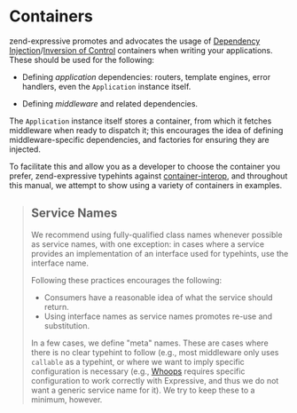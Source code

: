 # Containers

zend-expressive promotes and advocates the usage of
[Dependency Injection](http://www.martinfowler.com/articles/injection.html)/[Inversion of Control](https://en.wikipedia.org/wiki/Inversion_of_control)
containers when writing your applications. These should be used for the
following:

- Defining *application* dependencies: routers, template engines, error
  handlers, even the `Application` instance itself.

- Defining *middleware* and related dependencies.

The `Application` instance itself stores a container, from which it fetches
middleware when ready to dispatch it; this encourages the idea of defining
middleware-specific dependencies, and factories for ensuring they are injected.

To facilitate this and allow you as a developer to choose the container you
prefer, zend-expressive typehints against [container-interop](https://github.com/container-interop/container-interop),
and throughout this manual, we attempt to show using a variety of containers in
examples.

> ## Service Names
>
> We recommend using fully-qualified class names whenever possible as service
> names, with one exception: in cases where a service provides an implementation
> of an interface used for typehints, use the interface name.
>
> Following these practices encourages the following:
>
> - Consumers have a reasonable idea of what the service should return.
> - Using interface names as service names promotes re-use and substitution.
>
> In a few cases, we define "meta" names. These are cases where there is no
> clear typehint to follow (e.g., most middleware only uses `callable` as a
> typehint, or where we want to imply specific configuration is necessary (e.g.,
> [Whoops](http://filp.github.io/whoops/) requires specific configuration to
> work correctly with Expressive, and thus we do not want a generic service name
> for it). We try to keep these to a minimum, however.
